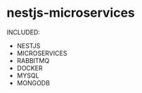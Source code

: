 # nestjs-microservices
INCLUDED:
  - NESTJS
  - MICROSERVICES
  - RABBITMQ
  - DOCKER
  - MYSQL
  - MONGODB
